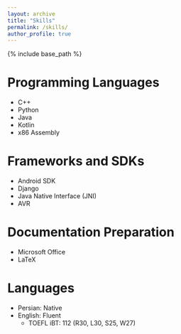 ```yaml
---
layout: archive
title: "Skills"
permalink: /skills/
author_profile: true
---
```


{% include base_path %}

Programming Languages
======
* C++
* Python
* Java
* Kotlin
* x86 Assembly

Frameworks and SDKs
======
* Android SDK
* Django
* Java Native Interface (JNI)
* AVR

Documentation Preparation
======
* Microsoft Office
* LaTeX

Languages
======
* Persian: Native
* English: Fluent
  * TOEFL iBT: 112 (R30, L30, S25, W27)
